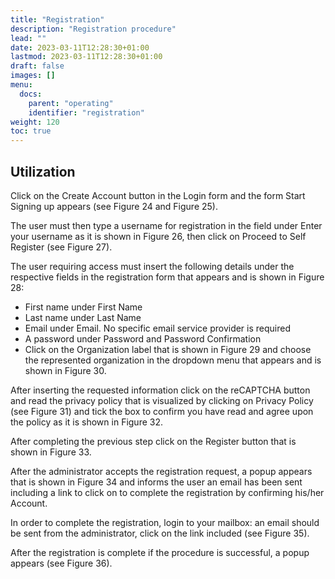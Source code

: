 ```yaml
---
title: "Registration"
description: "Registration procedure"
lead: ""
date: 2023-03-11T12:28:30+01:00
lastmod: 2023-03-11T12:28:30+01:00
draft: false
images: []
menu:
  docs:
    parent: "operating"
    identifier: "registration"
weight: 120
toc: true
---
```


## Utilization

Click on the Create Account button in the Login form and the form Start Signing up appears (see Figure 24
and Figure 25).

The user must then type a username for registration in the field under Enter your username as it is shown in
Figure 26, then click on Proceed to Self Register (see Figure 27).

The user requiring access must insert the following details under the respective fields in the registration form
that appears and is shown in Figure 28:

- First name under First Name
- Last name under Last Name
- Email under Email. No specific email service provider is required
- A password under Password and Password Confirmation
- Click on the Organization label that is shown in Figure 29 and choose the represented organization in the dropdown menu that appears and is shown in Figure 30.

After inserting the requested information click on the reCAPTCHA button and read the privacy policy that is
visualized by clicking on Privacy Policy (see Figure 31) and tick the box to confirm you have read and agree
upon the policy as it is shown in Figure 32.

After completing the previous step click on the Register button that is shown in Figure 33.

After the administrator accepts the registration request, a popup appears that is shown in Figure 34 and
informs the user an email has been sent including a link to click on to complete the registration by confirming
his/her Account.

In order to complete the registration, login to your mailbox: an email should be sent from the administrator,
click on the link included (see Figure 35).

After the registration is complete if the procedure is successful, a popup appears (see Figure 36).
